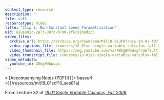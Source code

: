 ```yaml
---
content_type: resource
description: ''
file: null
resourcetype: Video
title: 'Clip 1: Non-Constant Speed Parametrization'
uid: a20e892c-2e73-087c-b790-1f6311bad2c5
video_files:
  archive_url: https://archive.org/download/MIT18.01JF07/ocw-18.01-f07-lec32_300k.mp4
  video_captions_file: /courses/18-01sc-single-variable-calculus-fall-2010/f7493d818613555587230795e409ca30_XRkgBWbWvg4.vtt
  video_thumbnail_file: https://img.youtube.com/vi/XRkgBWbWvg4/default.jpg
  video_transcript_file: /courses/18-01sc-single-variable-calculus-fall-2010/224f05126269f9a9ffe77ed8203947b3_XRkgBWbWvg4.pdf
video_metadata:
  youtube_id: XRkgBWbWvg4
---
```


» [Accompanying Notes (PDF)]({{< baseurl >}}/resources/mit18_01scf10_ses81a)

From Lecture 32 of [_18.01 Single Variable Calculus, Fall 2006_](/courses/18-01-single-variable-calculus-fall-2006/pages/video-lectures)